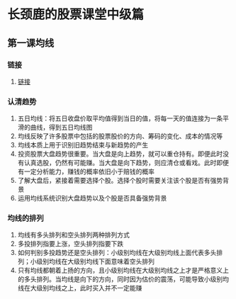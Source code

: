# 长颈鹿的股票课堂中级篇
## 第一课均线
### 链接
1. [链接](https://www.bilibili.com/video/BV1us41117jG)
### 认清趋势
1. 五日均线：将五日收盘价取平均值得到当日的值，将每一天的值连接为一条平滑的曲线，得到五日均线图
2. 均线反映了许多股票中包括的股票股价的方向、筹码的变化、成本的情况等
3. 均线本质上用于识别旧趋势结束与新趋势的产生
4. 投资股票大盘趋势很重要。当大盘是向上趋势，就可以重仓持有。即便此时没有认真选股，仍然有可能赚。当大盘是向下趋势，则应清仓或看戏。此时即便有一定分析能力，赚钱的概率依旧小于赔钱的概率
5. 了解大盘后，紧接着需要选择个股。选择个股时需要关注该个股是否有强势背景
6. 运用均线系统识别大盘趋势以及个股是否具备强势背景
### 均线的排列
1. 均线有多头排列和空头排列两种排列方式
2. 多投排列指要上涨，空头排列指要下跌
3. 如何判别多投趋势还是空头排列：小级别均线在大级别均线上面代表多头排列；小级别均线在大级别均线下面意味着空头排列
4. 只有均线都朝着上扬的方向，且小级别均线在大级别均线之上才是严格意义上的多头排列。当均线是向下的方向，同时因为估价的震荡，可能导致小级别均线在大级别均线之上，此时买入并不一定能赚
